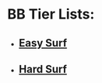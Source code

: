 # BB Tier Lists:
- ## [Easy Surf](https://sod-ers.github.io/GMod-Resources/Easy-Surf-Tier-List.pdf)
- ## [Hard Surf](https://sod-ers.github.io/GMod-Resources/Hard-Surf-Tier-List.pdf)
